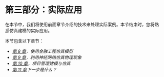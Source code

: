 # 第三部分：实际应用

在本节中，我们将使用前面章节介绍的技术来处理实际案例。本节结束时，您将熟悉仿真建模的实际应用。

本节包含以下章节：

*   [*第 8 章*](08.html#_idTextAnchor188)*，使用金融工程仿真模型*
*   [*第 9 章*](09.html#_idTextAnchor207)*，利用神经网络仿真物理现象*
*   [*第 10 章*](10.html#_idTextAnchor228)*，项目管理建模与仿真*
*   [*第 11 章*](11.html#_idTextAnchor246)*下一步是什么？*